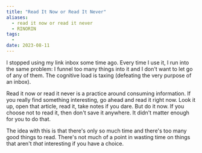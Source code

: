 ```yaml
---
title: "Read It Now or Read It Never"
aliases:
  - read it now or read it never
  - RINORIN
tags:
  - 
date: 2023-08-11
---
```


I stopped using my link inbox some time ago. Every time I use it, I run into the same problem: I funnel too many things into it and I don't want to let go of any of them. The cognitive load is taxing (defeating the very purpose of an inbox).

Read it now or read it never is a practice around consuming information. If you really find something interesting, go ahead and read it right now. Look it up, open that article, read it, take notes if you dare. But do it now. If you choose not to read it, then don't save it anywhere. It didn't matter enough for you to do that.

The idea with this is that there's only so much time and there's too many good things to read. There's not much of a point in wasting time on things that aren't *that* interesting if you have a choice.